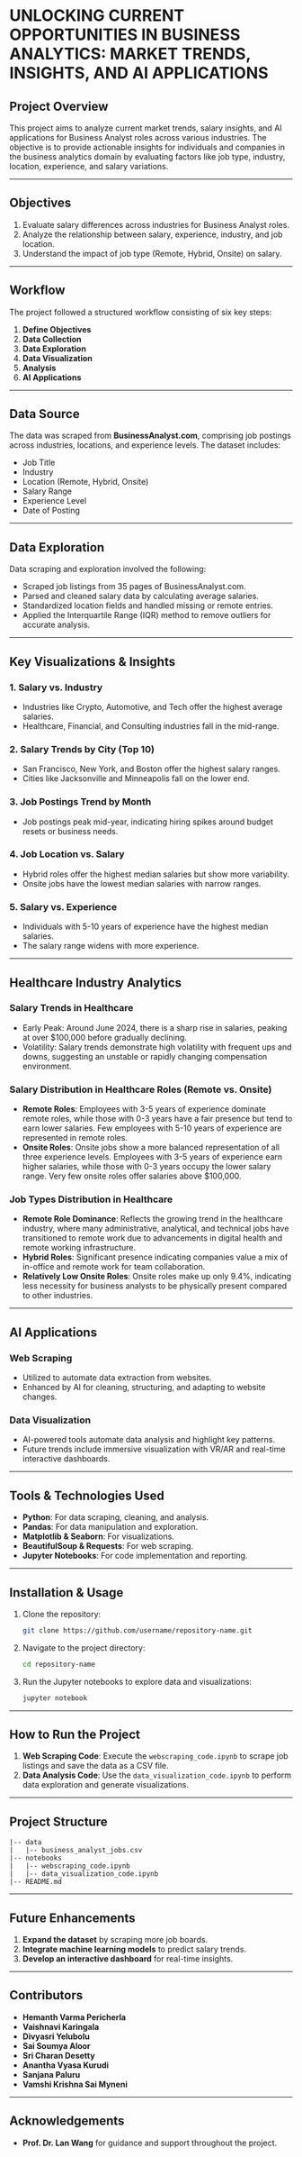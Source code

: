 # UNLOCKING CURRENT OPPORTUNITIES IN BUSINESS ANALYTICS: MARKET TRENDS, INSIGHTS, AND AI APPLICATIONS

## Project Overview
This project aims to analyze current market trends, salary insights, and AI applications for Business Analyst roles across various industries. The objective is to provide actionable insights for individuals and companies in the business analytics domain by evaluating factors like job type, industry, location, experience, and salary variations.

---

## Objectives
1. Evaluate salary differences across industries for Business Analyst roles.
2. Analyze the relationship between salary, experience, industry, and job location.
3. Understand the impact of job type (Remote, Hybrid, Onsite) on salary.

---

## Workflow
The project followed a structured workflow consisting of six key steps:
1. **Define Objectives**
2. **Data Collection**
3. **Data Exploration**
4. **Data Visualization**
5. **Analysis**
6. **AI Applications**

---

## Data Source
The data was scraped from **BusinessAnalyst.com**, comprising job postings across industries, locations, and experience levels. The dataset includes:
- Job Title
- Industry
- Location (Remote, Hybrid, Onsite)
- Salary Range
- Experience Level
- Date of Posting

---

## Data Exploration
Data scraping and exploration involved the following:
- Scraped job listings from 35 pages of BusinessAnalyst.com.
- Parsed and cleaned salary data by calculating average salaries.
- Standardized location fields and handled missing or remote entries.
- Applied the Interquartile Range (IQR) method to remove outliers for accurate analysis.

---

## Key Visualizations & Insights
### 1. **Salary vs. Industry**
- Industries like Crypto, Automotive, and Tech offer the highest average salaries.
- Healthcare, Financial, and Consulting industries fall in the mid-range.

### 2. **Salary Trends by City (Top 10)**
- San Francisco, New York, and Boston offer the highest salary ranges.
- Cities like Jacksonville and Minneapolis fall on the lower end.

### 3. **Job Postings Trend by Month**
- Job postings peak mid-year, indicating hiring spikes around budget resets or business needs.

### 4. **Job Location vs. Salary**
- Hybrid roles offer the highest median salaries but show more variability.
- Onsite jobs have the lowest median salaries with narrow ranges.

### 5. **Salary vs. Experience**
- Individuals with 5-10 years of experience have the highest median salaries.
- The salary range widens with more experience.

---

## Healthcare Industry Analytics
### Salary Trends in Healthcare
- Early Peak: Around June 2024, there is a sharp rise in salaries, peaking at over $100,000 before gradually declining.
- Volatility: Salary trends demonstrate high volatility with frequent ups and downs, suggesting an unstable or rapidly changing compensation environment.

### Salary Distribution in Healthcare Roles (Remote vs. Onsite)
- **Remote Roles**: Employees with 3-5 years of experience dominate remote roles, while those with 0-3 years have a fair presence but tend to earn lower salaries. Few employees with 5-10 years of experience are represented in remote roles.
- **Onsite Roles**: Onsite jobs show a more balanced representation of all three experience levels. Employees with 3-5 years of experience earn higher salaries, while those with 0-3 years occupy the lower salary range. Very few onsite roles offer salaries above $100,000.

### Job Types Distribution in Healthcare
- **Remote Role Dominance**: Reflects the growing trend in the healthcare industry, where many administrative, analytical, and technical jobs have transitioned to remote work due to advancements in digital health and remote working infrastructure.
- **Hybrid Roles**: Significant presence indicating companies value a mix of in-office and remote work for team collaboration.
- **Relatively Low Onsite Roles**: Onsite roles make up only 9.4%, indicating less necessity for business analysts to be physically present compared to other industries.

---

## AI Applications
### **Web Scraping**
- Utilized to automate data extraction from websites.
- Enhanced by AI for cleaning, structuring, and adapting to website changes.

### **Data Visualization**
- AI-powered tools automate data analysis and highlight key patterns.
- Future trends include immersive visualization with VR/AR and real-time interactive dashboards.

---

## Tools & Technologies Used
- **Python**: For data scraping, cleaning, and analysis.
- **Pandas**: For data manipulation and exploration.
- **Matplotlib & Seaborn**: For visualizations.
- **BeautifulSoup & Requests**: For web scraping.
- **Jupyter Notebooks**: For code implementation and reporting.

---

## Installation & Usage
1. Clone the repository:
   ```bash
   git clone https://github.com/username/repository-name.git
   ```
2. Navigate to the project directory:
   ```bash
   cd repository-name
   ```
3. Run the Jupyter notebooks to explore data and visualizations:
   ```bash
   jupyter notebook
   ```

---

## How to Run the Project
1. **Web Scraping Code**: Execute the `webscraping_code.ipynb` to scrape job listings and save the data as a CSV file.
2. **Data Analysis Code**: Use the `data_visualization_code.ipynb` to perform data exploration and generate visualizations.

---

## Project Structure
```
|-- data
|   |-- business_analyst_jobs.csv
|-- notebooks
|   |-- webscraping_code.ipynb
|   |-- data_visualization_code.ipynb
|-- README.md
```

---

## Future Enhancements
1. **Expand the dataset** by scraping more job boards.
2. **Integrate machine learning models** to predict salary trends.
3. **Develop an interactive dashboard** for real-time insights.

---

## Contributors
- **Hemanth Varma Pericherla**
- **Vaishnavi Karingala**
- **Divyasri Yelubolu**
- **Sai Soumya Aloor**
- **Sri Charan Desetty**
- **Anantha Vyasa Kurudi**
- **Sanjana Paluru**
- **Vamshi Krishna Sai Myneni**

---

## Acknowledgements
- **Prof. Dr. Lan Wang** for guidance and support throughout the project.


